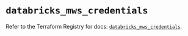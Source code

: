 # `databricks_mws_credentials`

Refer to the Terraform Registry for docs: [`databricks_mws_credentials`](https://registry.terraform.io/providers/databricks/databricks/1.75.0/docs/resources/mws_credentials).
